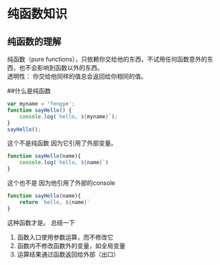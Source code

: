 # 纯函数知识
## 纯函数的理解
纯函数（pure functions），只依赖你交给他的东西，不试用任何函数意外的东西，也不会影响到函数以外的东西。<br>
透明性： 你交给他同样的值总会返回给你相同的值。

##什么是纯函数

```js
var myname = 'fengye';
function sayHello() {
    console.log(`hello, ${myname}`);
}
sayHello();
```
这个不是纯函数  因为它引用了外部变量。

```js
function sayHello(name){
    console.log(`hello, ${name}`)
}
```
这个也不是 因为他引用了外部的console

```js 
function sayHello(name){
    return `hello, ${name}`
}
```
这种函数才是。
总结一下  
1. 函数入口使用参数运算，而不修改它 
2. 函数内不修改函数外的变量，如全局变量 
3. 运算结果通过函数返回给外部（出口）